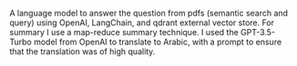 A language model to answer the question from pdfs (semantic search and query) using OpenAI, 
LangChain, and qdrant external vector store. For summary I use a map-reduce summary technique. I 
used the GPT-3.5-Turbo model from OpenAI to translate to Arabic, with a prompt to ensure that the 
translation was of high quality.
